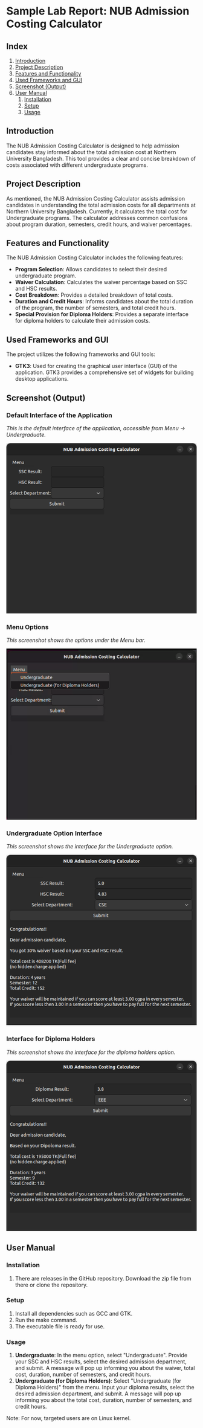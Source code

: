 # Sample Lab Report: NUB Admission Costing Calculator

## Index
1. [Introduction](#introduction)
2. [Project Description](#project-description)
3. [Features and Functionality](#features-and-functionality)
4. [Used Frameworks and GUI](#used-frameworks-and-gui)
5. [Screenshot (Output)](#screenshot-output)
6. [User Manual](#user-manual)
    1. [Installation](#installation)
    2. [Setup](#setup)
    3. [Usage](#usage)

## Introduction
The NUB Admission Costing Calculator is designed to help admission candidates stay informed about the total admission cost at Northern University Bangladesh. This tool provides a clear and concise breakdown of costs associated with different undergraduate programs.

## Project Description
As mentioned, the NUB Admission Costing Calculator assists admission candidates in understanding the total admission costs for all departments at Northern University Bangladesh. Currently, it calculates the total cost for Undergraduate programs. The calculator addresses common confusions about program duration, semesters, credit hours, and waiver percentages.

## Features and Functionality
The NUB Admission Costing Calculator includes the following features:

- **Program Selection**: Allows candidates to select their desired undergraduate program.
- **Waiver Calculation**: Calculates the waiver percentage based on SSC and HSC results.
- **Cost Breakdown**: Provides a detailed breakdown of total costs.
- **Duration and Credit Hours**: Informs candidates about the total duration of the program, the number of semesters, and total credit hours.
- **Special Provision for Diploma Holders**: Provides a separate interface for diploma holders to calculate their admission costs.

## Used Frameworks and GUI
The project utilizes the following frameworks and GUI tools:

- **GTK3**: Used for creating the graphical user interface (GUI) of the application. GTK3 provides a comprehensive set of widgets for building desktop applications.

## Screenshot (Output)

### Default Interface of the Application
*This is the default interface of the application, accessible from Menu -> Undergraduate.*

![Default Interface](photos/default_interface.png)


### Menu Options
*This screenshot shows the options under the Menu bar.*

![Menu Options](photos/menu_options.png)


### Undergraduate Option Interface
*This screenshot shows the interface for the Undergraduate option.*

![Undergraduate Option](photos/Undergraduate_option.png)


### Interface for Diploma Holders
*This screenshot shows the interface for the diploma holders option.*

![Undergraduate (for Diploma Holders) Option](photos/Undergraduate(for_DH)_option.png)


## User Manual
### Installation
1. There are releases in the GitHub repository. Download the zip file from there or clone the repository.

### Setup
1. Install all dependencies such as GCC and GTK.
2. Run the make command.
3. The executable file is ready for use.

### Usage
1. **Undergraduate**: In the menu option, select "Undergraduate". Provide your SSC and HSC results, select the desired admission department, and submit. A message will pop up informing you about the waiver, total cost, duration, number of semesters, and credit hours.
2. **Undergraduate (for Diploma Holders)**: Select "Undergraduate (for Diploma Holders)" from the menu. Input your diploma results, select the desired admission department, and submit. A message will pop up informing you about the total cost, duration, number of semesters, and credit hours.

Note: For now, targeted users are on Linux kernel.
